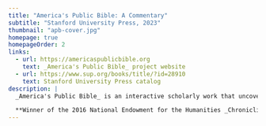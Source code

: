 ```yaml
---
title: "America's Public Bible: A Commentary"
subtitle: "Stanford University Press, 2023"
thumbnail: "apb-cover.jpg"
homepage: true
homepageOrder: 2
links:
  - url: https://americaspublicbible.org
    text: _America's Public Bible_ project website
  - url: https://www.sup.org/books/title/?id=28910
    text: Stanford University Press catalog
description: |
  _America's Public Bible_ is an interactive scholarly work that uncovers the history of the Bible in the nineteenth- and early twentieth-century United States. Using computational methods, this project has found biblical quotations in two large corpora of historical American newspapers. By identifying, visualizing, and studying quotations in American newspapers, the site offers a commentary on how the Bible was used in public life over one century of American history.

  **Winner of the 2016 National Endowment for the Humanities _Chronicling America_ Data Challenge**
---
```

